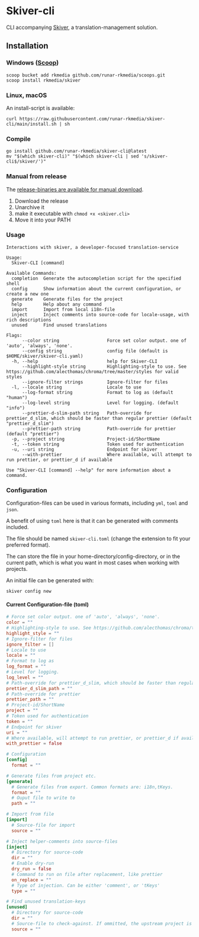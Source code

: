 <!-- This file is generated. -->
# Skiver-cli

CLI accompanying [Skiver](https://github.com/runar-rkmedia/skiver), a translation-management solution.

## Installation

### Windows ([Scoop](https://scoop.sh/))

```
scoop bucket add rkmedia github.com/runar-rkmedia/scoops.git
scoop install rkmedia/skiver
```

### Linux, macOS

An install-script is available:

```shell-script
curl https://raw.githubusercontent.com/runar-rkmedia/skiver-cli/main/install.sh | sh
```

### Compile
```
go install github.com/runar-rkmedia/skiver-cli@latest
mv "$(which skiver-cli)" "$(which skiver-cli | sed 's/skiver-cli$/skiver/')"
```

### Manual from release

The [release-binaries are available for manual download](https://github.com/runar-rkmedia/skiver-cli/releases/latest/).


1. Download the release
2. Unarchive it
3. make it executable with `chmod +x <skiver.cli>`
4. Move it into your PATH

### Usage

```
Interactions with skiver, a developer-focused translation-service

Usage:
  Skiver-CLI [command]

Available Commands:
  completion  Generate the autocompletion script for the specified shell
  config      Show information about the current configuration, or create a new one
  generate    Generate files for the project
  help        Help about any command
  import      Import from local i18n-file
  inject      Inject comments into source-code for locale-usage, with rich descriptions
  unused      Find unused translations

Flags:
      --color string                  Force set color output. one of 'auto', 'always', 'none'.
      --config string                 config file (default is $HOME/skiver/skiver-cli.yaml)
  -h, --help                          help for Skiver-CLI
      --highlight-style string        Highlighting-style to use. See https://github.com/alecthomas/chroma/tree/master/styles for valid styles
      --ignore-filter strings         Ignore-filter for files
  -l, --locale string                 Locale to use
      --log-format string             Format to log as (default "human")
      --log-level string              Level for logging. (default "info")
      --prettier-d-slim-path string   Path-override for prettier_d_slim, which should be faster than regular prettier (default "prettier_d_slim")
      --prettier-path string          Path-override for prettier (default "prettier")
  -p, --project string                Project-id/ShortName
  -t, --token string                  Token used for authentication
  -u, --uri string                    Endpoint for skiver
      --with-prettier                 Where available, will attempt to run prettier, or prettier_d if available

Use "Skiver-CLI [command] --help" for more information about a command.

```

### Configuration

Configuration-files can be used in various formats, including `yml`, `toml` and `json`.

A benefit of using `toml` here is that it can be generated with comments included.

The file should be named `skiver-cli.toml` (change the extension to fit your preferred format).

The can store the file in your home-directory/config-directory, or in the current path, which is what you want in most cases when working with projects.

An initial file can be generated with:

```shell-script
skiver config new
```

#### Current Configuration-file (toml)

```toml
# Force set color output. one of 'auto', 'always', 'none'.
color = ""
# Highlighting-style to use. See https://github.com/alecthomas/chroma/tree/master/styles for valid styles
highlight_style = ""
# Ignore-filter for files
ignore_filter = []
# Locale to use
locale = ""
# Format to log as
log_format = ""
# Level for logging.
log_level = ""
# Path-override for prettier_d_slim, which should be faster than regular prettier
prettier_d_slim_path = ""
# Path-override for prettier
prettier_path = ""
# Project-id/ShortName
project = ""
# Token used for authentication
token = ""
# Endpoint for skiver
uri = ""
# Where available, will attempt to run prettier, or prettier_d if available
with_prettier = false

# Configuration
[config]
  format = ""

# Generate files from project etc.
[generate]
  # Generate files from export. Common formats are: i18n,tKeys.
  format = ""
  # Ouput file to write to
  path = ""

# Import from file
[import]
  # Source-file for import
  source = ""

# Inject helper-comments into source-files
[inject]
  # Directory for source-code
  dir = ""
  # Enable dry-run
  dry_run = false
  # Command to run on file after replacement, like prettier
  on_replace = ""
  # Type of injection. Can be either 'comment', or 'tKeys'
  type = ""

# Find unused translation-keys
[unused]
  # Directory for source-code
  dir = ""
  # Source-file to check-against. If ommitted, the upstream project is used as source
  source = ""

```



